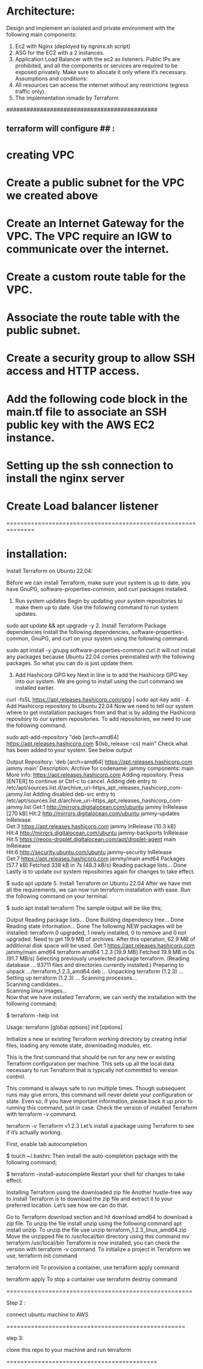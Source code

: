 
# Architecture:




Design and implement an isolated and private environment with the
following main components:
1. Ec2 with Nginx (deployed by ngninx.sh script)
2. ASG for the EC2 with a 2 instances. 
3. Application Load Balancer with the ec2 as listeners.
Public IPs are prohibited, and all the components or services are
required to be exposed privately. Make sure to allocate it only where
it’s necessary.
Assumptions and conditions:
1. All resources can access the internet without any restrictions
(egress traffic only).
2. The implementation ismade by Terraform 


#############################################
## terraform will configure ## :

# creating VPC 
# Create a public subnet for the VPC we created above
# Create an Internet Gateway for the VPC. The VPC require an IGW to communicate over the internet.
# Create a custom route table for the VPC.
# Associate the route table with the public subnet.
# Create a security group to allow SSH access and HTTP access.
# Add the following code block in the main.tf file to associate an SSH public key with the AWS EC2 instance.
# Setting up the ssh connection to install the nginx server
# Create Load balancer listener 


==============================================================


# installation:

Install Terraform on Ubuntu 22.04:


Before we can install Terraform, make sure your system is up to date, you have GnuPG, software-properties-common, and curl packages installed.

1. Run system updates
Begin by updating your system repositories to make them up to date. Use the following command to run system updates.

sudo apt update && apt upgrade -y 
2. Install Terraform Package dependencies
Install the following dependencies, software-properties-common, GnuPG, and curl on your system using the following command.

sudo apt install -y gnupg software-properties-common curl
It will not install any packages because Ubuntu 22.04 comes preinstalled with the following packages. So what you can do is just update them.

3. Add Hashicorp GPG key
Next in line is to add the Hashicorp GPG key into our system. We are going to install using the curl command we installed earlier.

curl -fsSL https://apt.releases.hashicorp.com/gpg | sudo apt-key add -
4. Add Hashicorp repository to Ubuntu 22.04
Now we need to tell our system where to get installation packages from and that is by adding the Hashicorp repository to our system repositories. To add repositories, we need to use the following command.

sudo apt-add-repository "deb [arch=amd64] https://apt.releases.hashicorp.com $(lsb_release -cs) main"
Check what has been added to your system. See below output

Output
Repository: 'deb [arch=amd64] https://apt.releases.hashicorp.com jammy main'
Description:
Archive for codename: jammy components: main
More info: https://apt.releases.hashicorp.com
Adding repository.
Press [ENTER] to continue or Ctrl-c to cancel.
Adding deb entry to /etc/apt/sources.list.d/archive_uri-https_apt_releases_hashicorp_com-jammy.list
Adding disabled deb-src entry to /etc/apt/sources.list.d/archive_uri-https_apt_releases_hashicorp_com-jammy.list
Get:1 http://mirrors.digitalocean.com/ubuntu jammy InRelease [270 kB]
Hit:2 http://mirrors.digitalocean.com/ubuntu jammy-updates InRelease                                                                        
Get:3 https://apt.releases.hashicorp.com jammy InRelease [10.3 kB]                                                                          
Hit:4 http://mirrors.digitalocean.com/ubuntu jammy-backports InRelease                                                                      
Hit:5 https://repos-droplet.digitalocean.com/apt/droplet-agent main InRelease                    
Hit:6 http://security.ubuntu.com/ubuntu jammy-security InRelease           
Get:7 https://apt.releases.hashicorp.com jammy/main amd64 Packages [57.7 kB]
Fetched 338 kB in 7s (48.3 kB/s)
Reading package lists... Done
Lastly is to update our system repositories again for changes to take effect.

$ sudo apt update 
5. Install Terraform on Ubuntu 22.04
After we have met all the requirements, we can now run terraform installation with ease. Run the following command on your terminal.

$ sudo apt install terraform
The sample output will be like this;

Output
Reading package lists... Done
Building dependency tree... Done
Reading state information... Done
The following NEW packages will be installed:
  terraform
0 upgraded, 1 newly installed, 0 to remove and 0 not upgraded.
Need to get 19.9 MB of archives.
After this operation, 62.9 MB of additional disk space will be used.
Get:1 https://apt.releases.hashicorp.com jammy/main amd64 terraform amd64 1.2.3 [19.9 MB]
Fetched 19.9 MB in 0s (91.7 MB/s)
Selecting previously unselected package terraform.
(Reading database ... 93711 files and directories currently installed.)
Preparing to unpack .../terraform_1.2.3_amd64.deb ...
Unpacking terraform (1.2.3) ...
Setting up terraform (1.2.3) ...
Scanning processes...                                                                                                                        
Scanning candidates...                                                                                                                       
Scanning linux images...  
Now that we have installed Terraform, we can verify the installation with the following command;

$ terraform -help init

Usage: terraform [global options] init [options]

  Initialize a new or existing Terraform working directory by creating
  initial files, loading any remote state, downloading modules, etc.

  This is the first command that should be run for any new or existing
  Terraform configuration per machine. This sets up all the local data
  necessary to run Terraform that is typically not committed to version
  control.

  This command is always safe to run multiple times. Though subsequent runs
  may give errors, this command will never delete your configuration or
  state. Even so, if you have important information, please back it up prior
  to running this command, just in case.
Check the version of installed Terraform with terraform -v command.

terraform -v 
Terraform v1.2.3
Let’s install a package using Terraform to see if it’s actually working.

First, enable tab autocompletion

$ touch ~/.bashrc
Then install the auto-completion package with the following command;

$ terraform -install-autocomplete
Restart your shell for changes to take effect.

Installing Terraform using the downloaded zip file
Another hustle-free way to install Terraform is to download the zip file and extract it to your preferred location. Let’s see how we can do that.

Go to Terraform download section and hit download amd64 to download a zip file.
To unzip the file install unzip using the following command apt install unzip.
To unzip the file use unzip terraform_1.2.3_linux_amd64.zip
Move the unzipped file to /usr/local/bin directory using this command mv terraform /usr/local/bin
Terraform is now installed, you can check the version with terraform -v command.
To initialize a project in Terraform we use, terraform init command

terraform init
To provision a container, use terraform apply command

terraform apply
To stop a container use terraform destroy command

=====================================================

Step 2 : 

connect ubuntu machine to AWS

===================================================

step 3:

clone this repo to your machine and run terraform

===========================================







